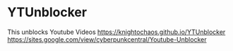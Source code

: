 # YTUnblocker
This unblocks Youtube Videos
https://knightochaos.github.io/YTUnblocker
https://sites.google.com/view/cyberpunkcentral/Youtube-Unblocker
